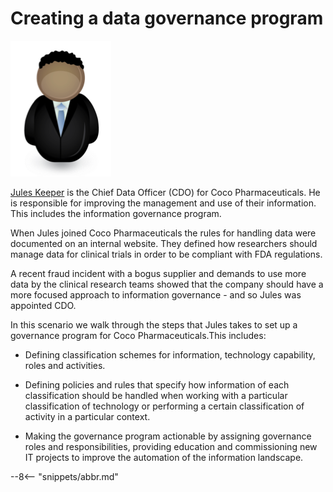 <!-- SPDX-License-Identifier: CC-BY-4.0 -->
<!-- Copyright Contributors to the ODPi Egeria project. -->

# Creating a data governance program

![Icon](/practices/coco-pharmaceuticals/personas/jules-keeper.png)

[Jules Keeper](/practices/coco-pharmaceuticals/personas/jules-keeper) is the Chief Data Officer (CDO) for Coco Pharmaceuticals. He is responsible for improving the management and use of their information. This includes the information governance program.

When Jules joined Coco Pharmaceuticals the rules for handling data were documented on an internal website. They defined how researchers should manage data for clinical trials in order to be compliant with FDA regulations.

A recent fraud incident with a bogus supplier and demands to use more data by the clinical research teams showed that the company should have a more focused approach to information governance - and so Jules was appointed CDO.

In this scenario we walk through the steps that Jules takes to set up a governance program for Coco Pharmaceuticals.This includes:

* Defining classification schemes for information, technology capability, roles and activities.

* Defining policies and rules that specify how information of each classification should be handled when working with a particular classification of technology or performing a certain classification of activity in a particular context.

* Making the governance program actionable by assigning governance roles and responsibilities, providing education and commissioning new IT projects to improve the automation of the information landscape.



--8<-- "snippets/abbr.md"
